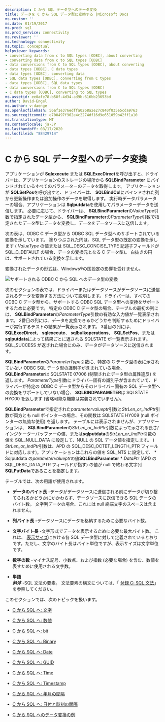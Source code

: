 ```yaml
---
description: C から SQL データ型へのデータ変換
title: データを C から SQL データ型に変換する |Microsoft Docs
ms.custom: ''
ms.date: 01/19/2017
ms.prod: sql
ms.prod_service: connectivity
ms.reviewer: ''
ms.technology: connectivity
ms.topic: conceptual
helpviewer_keywords:
- converting data from c to SQL types [ODBC], about converting
- converting data from c to SQL types [ODBC]
- data conversions from C to SQL types [ODBC], about converting
- data types [ODBC], C data types
- data types [ODBC], converting data
- SQL data types [ODBC], converting from C types
- data types [ODBC], SQL data types
- data conversions from C to SQL types [ODBC]
- C data types [ODBC], converting to SQL types
ms.assetid: ee0afe78-b58f-4d34-ad9b-616bb23653bd
author: David-Engel
ms.author: v-daenge
ms.openlocfilehash: 56af1e376edffa0268a2e27c840f035e5cda9763
ms.sourcegitcommit: e700497f962e4c2274df16d9e651059b42ff1a10
ms.translationtype: MT
ms.contentlocale: ja-JP
ms.lasthandoff: 08/17/2020
ms.locfileid: "88429714"
---
```

# <a name="converting-data-from-c-to-sql-data-types"></a>C から SQL データ型へのデータ変換
アプリケーションが **Sqlexecute** または **SQLExecDirect**を呼び出すと、ドライバーは、アプリケーションのストレージの場所から **SQLBindParameter** にバインドされているすべてのパラメーターのデータを取得します。 アプリケーションが **SQLSetPos**を呼び出すと、ドライバーは、 **SQLBindCol**にバインドされた列から更新操作または追加操作のデータを取得します。 実行時データパラメーターの場合、アプリケーションは **Sqlputdata**を使用してパラメーターデータを送信します。 必要に応じて、ドライバーは、 **SQLBindParameter**の*ValueType*引数で指定されたデータ型から、 **SQLBindParameter**の*ParameterType*引数で指定されたデータ型にデータを変換し、データをデータソースに送信します。  
  
 次の表は、ODBC C データ型から ODBC SQL データ型へのサポートされている変換を示しています。 塗りつぶされた円は、SQL データ型の既定の変換を示します ( *ValueType* の値または SQL_DESC_CONCISE_TYPE 記述子フィールドが SQL_C_DEFAULT の場合、データの変換元となる C データ型)。 白抜きの円は、サポートされている変換を示します。  
  
 変換されたデータの形式は、Windows®の国設定の影響を受けません。  
  
 ![サポートされる ODBC C から SQL へのデータ型の変換](../../../odbc/reference/appendixes/media/apd1b.gif "apd1b")  
  
 次のセクションの表では、ドライバーまたはデータソースがデータソースに送信されるデータを変換する方法について説明します。ドライバーは、すべての ODBC C データ型から、サポートする ODBC SQL データ型への変換をサポートするために必要です。 特定の ODBC C データ型の場合、テーブルの最初の列には、 **SQLBindParameter**の*ParameterType*引数の有効な入力値が一覧表示されます。 2番目の列には、データを変換できるかどうかを判断するためにドライバーが実行するテストの結果が一覧表示されます。 3番目の列には、 **SQLExecDirect**、 **sqlexecute**、 **sqlbulkoperations**、 **SQLSetPos**、または **sqlputdata**によって結果ごとに返される SQLSTATE が一覧表示されます。 SQL_SUCCESS が返された場合にのみ、データがデータソースに送信されます。  
  
 **SQLBindParameter**の*ParameterType*引数に、特定の C データ型の表に示されていない ODBC SQL データ型の識別子が含まれている場合、 **SQLBindParameter**は SQLSTATE 07006 (制限されたデータ型の属性違反) を返します。 *ParameterType*引数にドライバー固有の識別子が含まれていて、ドライバーが特定の ODBC C データ型からそのドライバー固有の SQL データ型への変換をサポートしていない場合、 **SQLBINDPARAMETER**は SQLSTATE HYC00 を返します (省略可能な機能は実装されていません)。  
  
 **SQLBindParameter**で指定された*parametervalueptr*引数と*StrLen_or_IndPtr*引数が両方とも null ポインターの場合、その関数は SQLSTATE HY009 (null ポインターの無効な使用) を返します。 テーブルには表示されませんが、アプリケーションは、 **SQLBindParameter**の*StrLen_or_IndPtr*引数によって示される長さ/インジケーターバッファーの値、または**sqlputdata**の*StrLen_or_IndPtr*引数の値を SQL_NULL_DATA に設定して、NULL の SQL データ値を指定します。 ( *StrLen_or_IndPtr*引数は、APD の SQL_DESC_OCTET_LENGTH_PTR フィールドに対応します)。アプリケーションはこれらの値を SQL_NTS に設定して、 \* Sqlputdata の*parametervalueptr*の値**SQLBindParameter** \* *DataPtr* (APD の SQL_DESC_DATA_PTR フィールドが指す) の値が null で終わる文字列**SQLPutData**であることを指定します。  
  
 テーブルでは、次の用語が使用されます。  
  
-   **データのバイト長** -データがデータソースに送信される前にデータが切り捨てられるかどうかにかかわらず、データソースに送信できる SQL データのバイト数。 文字列データの場合、これには null 終端文字のスペースは含まれません。  
  
-   **列バイト長** -データソースにデータを格納するために必要なバイト数。  
  
-   **文字バイト長** -文字形式でデータを表示するために必要な最大バイト数。 これは、 [表示サイズ](../../../odbc/reference/appendixes/display-size.md)における各 SQL データ型に対して定義されているとおりです。ただし、文字のバイト長はバイト単位ですが、表示サイズは文字単位です。  
  
-   **数字の数** -マイナス記号、小数点、および指数 (必要な場合) を含む、数値を表すために使用される文字数。  
  
-   **単語**   
     ***斜体***  -SQL 文法の要素。 文法要素の構文については、「 [付録 C: SQL 文法](../../../odbc/reference/appendixes/appendix-c-sql-grammar.md)」を参照してください。  
  
 このセクションでは、次のトピックを扱います。  
  
-   [C から SQL へ: 文字](../../../odbc/reference/appendixes/c-to-sql-character.md)  
  
-   [C から SQL へ: 数値](../../../odbc/reference/appendixes/c-to-sql-numeric.md)  
  
-   [C から SQL へ: bit](../../../odbc/reference/appendixes/c-to-sql-bit.md)  
  
-   [C から SQL へ: Binary](../../../odbc/reference/appendixes/c-to-sql-binary.md)  
  
-   [C から SQL へ: Date](../../../odbc/reference/appendixes/c-to-sql-date.md)  
  
-   [C から SQL へ: GUID](../../../odbc/reference/appendixes/c-to-sql-guid.md)  
  
-   [C から SQL へ: Time](../../../odbc/reference/appendixes/c-to-sql-time.md)  
  
-   [C から SQL へ: Timestamp](../../../odbc/reference/appendixes/c-to-sql-timestamp.md)  
  
-   [C から SQL へ: 年月の間隔](../../../odbc/reference/appendixes/c-to-sql-year-month-intervals.md)  
  
-   [C から SQL へ: 日付と時刻の間隔](../../../odbc/reference/appendixes/c-to-sql-day-time-intervals.md)  
  
-   [C から SQL へのデータ変換の例](../../../odbc/reference/appendixes/c-to-sql-data-conversion-examples.md)
